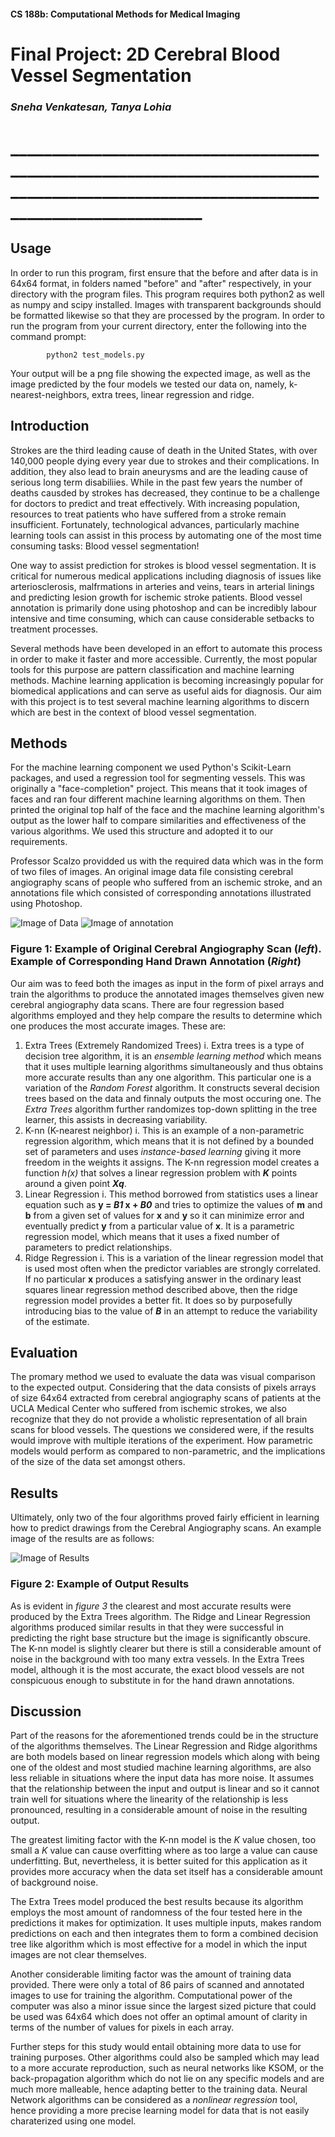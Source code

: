 #### CS 188b: Computational Methods for Medical Imaging

# **Final Project: 2D Cerebral Blood Vessel Segmentation**
###           _Sneha Venkatesan, Tanya Lohia_

# ______________________________________________________________________________________________________________________________________
## Usage
In order to run this program, first ensure that the before and after data is in 64x64 format, in folders named "before" and "after" respectively, in your directory with the program files. This program requires both python2 as well as numpy and scipy installed. Images with transparent backgrounds should be formatted likewise so that they are processed by the program. In order to run the program from your current directory, enter the following into the command prompt: 
```
        python2 test_models.py
```

Your output will be a png file showing the expected image, as well as the image predicted by the four models we tested our data on, namely, k-nearest-neighbors, extra trees, linear regression and ridge. 

## Introduction

Strokes are the third leading cause of death in the United States, with over 140,000 people dying every year due to strokes and their complications. In addition, they also lead to brain aneurysms and are the leading cause of serious long term disabiliies. While in the past few years the number of deaths causded by strokes has decreased, they continue to be a challenge for doctors to predict and treat effectively. With increasing population, resources to treat patients who have suffered from a stroke remain insufficient. Fortunately, technological advances, particularly machine learning tools can assist in this process by automating one of the most time consuming tasks: Blood vessel segmentation!

One way to assist prediction for strokes is blood vessel segmentation. It is critical for numerous medical applications including diagnosis of issues like arteriosclerosis, malfrmations in arteries and veins, tears in arterial linings and predicting lesion growth for ischemic stroke patients. Blood vessel annotation is primarily done using photoshop and can be incredibly labour intensive and time consuming, which can cause considerable setbacks to treatment processes. 

Several methods have been developed in an effort to automate this process in order to make it faster and more accessible. Currently, the most popular tools for this purpose are pattern classification and machine learning methods. Machine learning application is becoming increasingly popular for biomedical applications and can serve as useful aids for diagnosis. Our aim with this project is to test several machine learning algorithms to discern which are best in the context of blood vessel segmentation.

## Methods

For the machine learning component we used Python's Scikit-Learn packages, and used a regression tool for segmenting vessels. This was originally a "face-completion" project. This means that it took images of faces and ran four different machine learning algorithms on them. Then printed the original top half of the face and the machine learning algorithm's output as the lower half to compare similarities and effectiveness of the various algorithms. We used this structure and adopted it to our requirements. 

Professor Scalzo providded us with the required data which was in the form of two files of images. An original image data file consisting cerebral angiography scans of people who suffered from an ischemic stroke, and an annotations file which consisted of corresponding annotations illustrated using Photoshop. 

![Image of Data](images/img_data.png)
![Image of annotation](https://github.com/zwangzob/cs188-final_project/blob/master/images/img_anno.png)
### Figure 1: Example of Original Cerebral Angiography Scan (_left_). Example of Corresponding Hand Drawn Annotation (_Right_)


Our aim was to feed both the images as input in the form of pixel arrays and train the algorithms to produce the annotated images themselves given new cerebral angiography data scans. There are four regression based algorithms employed and they help compare the results to determine which one produces the most accurate images. These are:
1.  Extra Trees (Extremely Randomized Trees)
   i.  Extra trees is a type of decision tree algorithm, it is an _ensemble learning method_ which means that it uses multiple learning        algorithms simultaneously and thus obtains more accurate results than any one algorithm. This particular one is a variation of          the _Random Forest_ algorithm. It constructs several decision trees based on the data and finnaly outputs the most occuring one.        The _Extra Trees_ algorithm further randomizes top-down splitting in the tree learner, this assists in decreasing variability.  
2.  K-nn (K-nearest neighbor)
   i.  This is an example of a non-parametric regression algorithm, which means that it is not defined by a bounded set of parameters          and uses _instance-based learning_ giving it more freedom in the weights it assigns. The K-nn regression model creates a function        _h(x)_ that solves a linear regression problem with **_K_** points around a given point **_Xq_**.   
3.  Linear Regression
   i.  This method borrowed from statistics uses a linear equation such as **y = _B1_ x + _B0_** and tries to optimize the values of            **m** and **b** from a given set of values for **x** and **y** so it can minimize error and eventually predict **y** from a              particular value of **x**. It is a parametric regression model, which means that it uses a fixed number of parameters to predict        relationships.
4.  Ridge Regression
   i.  This is a variation of the linear regression model that is used most often when the predictor variables are strongly correlated.        If no particular **x** produces a satisfying answer in the ordinary least squares linear regression method described above, then        the ridge regression model provides a better fit. It does so by purposefully introducing bias to the value of **_B_** in an              attempt to reduce the variability of the estimate.
   
## Evaluation

The promary method we used to evaluate the data was visual comparison to the expected output. Considering that the data consists of pixels arrays of size 64x64 extracted from cerebral angiography scans of patients at the UCLA Medical Center who suffered from ischemic strokes, we also recognize that they do not provide a wholistic representation of all brain scans for blood vessels. The questions we considered were, if the results would improve with multiple iterations of the experiment. How parametric models would perform as compared to non-parametric, and the implications of the size of the data set amongst others.

## Results 

Ultimately, only two of the four algorithms proved fairly efficient in learning how to predict drawings from the Cerebral Angiography scans. An example image of the results are as follows:

![Image of Results](images/final%20results.png) 
### Figure 2: Example of Output Results

As is evident in *figure 3* the clearest and most accurate results were produced by the Extra Trees algorithm. The Ridge and Linear Regression algorithms produced similar results in that they were successful in predicting the right base structure but the image is significantly obscure. The K-nn model is slightly clearer but there is still a considerable amount of noise in the background with too many extra vessels. In the Extra Trees model, although it is the most accurate, the exact blood vessels are not conspicuous enough to substitute in for the hand drawn annotations.  

## Discussion

Part of the reasons for the aforementioned trends could be in the structure of the algorithms themselves. The Linear Regression and Ridge algorithms are both models based on linear regression models which along with being one of the oldest and most studied machine learning algorithms, are also less reliable in situations where the input data has more noise. It assumes that the relationship between the input and output is linear and so it cannot train well for situations where the linearity of the relationship is less pronounced, resulting in a considerable amount of noise in the resulting output. 

The greatest limiting factor with the K-nn model is the _K_ value chosen, too small a _K_ value can cause overfitting where as too large a value can cause underfitting. But, nevertheless, it is better suited for this application as it provides more accuracy when the data set itself has a considerable amount of background noise.

The Extra Trees model produced the best results because its algorithm employs the most amount of randomness of the four tested here in the predictions it makes for optimization. It uses multiple inputs, makes random predictions on each and then integrates them to form a combined decision tree like algorithm which is most effective for a model in which the input images are not clear themselves. 

Another considerable limiting factor was the amount of training data provided. There were only a total of 86 pairs of scanned and annotated images to use for training the algorithm. Computational power of the computer was also a minor issue since the largest sized picture that could be used was 64x64 which does not offer an optimal amount of clarity in terms of the number of values for pixels in each array.

Further steps for this study would entail obtaining more data to use for training purposes. Other algorithms could also be sampled which may lead to a more accurate reproduction, such as neural networks like KSOM, or the back-propagation algorithm which do not lie on any specific models and are much more malleable, hence adapting better to the training data. Neural Network algorithms can be considered as a _nonlinear regression_ tool, hence providing a more precise learning model for data that is not easily charaterized using one model.



